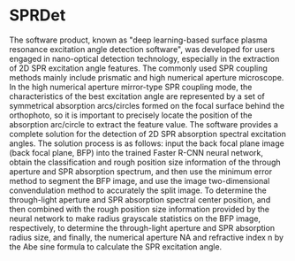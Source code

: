 # SPRDet
The software product, known as "deep learning-based surface plasma resonance excitation angle detection software", was developed for users engaged in nano-optical detection technology, especially in the extraction of 2D SPR excitation angle features. The commonly used SPR coupling methods mainly include prismatic and high numerical aperture microscope. In the high numerical aperture mirror-type SPR coupling mode, the characteristics of the best excitation angle are represented by a set of symmetrical absorption arcs/circles formed on the focal surface behind the orthophoto, so it is important to precisely locate the position of the absorption arc/circle to extract the feature value.
The software provides a complete solution for the detection of 2D SPR absorption spectral excitation angles. The solution process is as follows: input the back focal plane image (back focal plane, BFP) into the trained Faster R-CNN neural network, obtain the classification and rough position size information of the through aperture and SPR absorption spectrum, and then use the minimum error method to segment the BFP image, and use the image two-dimensional convendulation method to accurately the split image. To determine the through-light aperture and SPR absorption spectral center position, and then combined with the rough position size information provided by the neural network to make radius grayscale statistics on the BFP image, respectively, to determine the through-light aperture and SPR absorption radius size, and finally, the numerical aperture NA and refractive index n by the Abe sine formula to calculate the SPR excitation angle.
